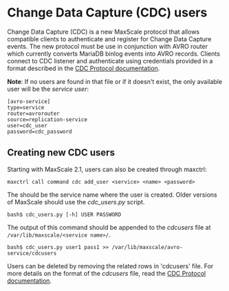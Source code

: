# Change Data Capture (CDC) users

Change Data Capture (CDC) is a new MaxScale protocol that allows compatible
clients to authenticate and register for Change Data Capture events.  The new
protocol must be use in conjunction with AVRO router which currently converts
MariaDB binlog events into AVRO records.  Clients connect to CDC listener and
authenticate using credentials provided in a format described in the [CDC Protocol documentation](CDC.md).

**Note**: If no users are found in that file or if it doesn't exist, the only
  available user will be the _service user_:

```
[avro-service]
type=service
router=avrorouter
source=replication-service
user=cdc_user
password=cdc_password
```

## Creating new CDC users

Starting with MaxScale 2.1, users can also be created through maxctrl:

```
maxctrl call command cdc add_user <service> <name> <password>
```

The _<name>_ should be the service name where the user is created. Older
versions of MaxScale should use the _cdc_users.py_ script.

```
bash$ cdc_users.py [-h] USER PASSWORD
```

The output of this command should be appended to the _cdcusers_ file at
`/var/lib/maxscale/<service name>/`.

```
bash$ cdc_users.py user1 pass1 >> /var/lib/maxscale/avro-service/cdcusers
```

Users can be deleted by removing the related rows in 'cdcusers' file. For
more details on the format of the _cdcusers_ file, read the [CDC Protocol documentation](CDC.md).
